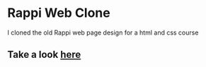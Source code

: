 # Rappi Web Clone

I cloned the old Rappi web page design for a html and css course

## Take a look [here]( https://emanuelalvaradog.github.io/rappi-clone/)
